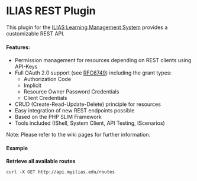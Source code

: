 ILIAS REST Plugin
=====================
This plugin for the [ILIAS Learning Management System](http://www.ilias.de) provides a customizable REST API. 

#### Features:
* Permission management for resources depending on REST clients using API-Keys
* Full OAuth 2.0 support (see [RFC6749](http://tools.ietf.org/html/rfc6749)) including the grant types:
    * Authorization Code
    * Implicit
    * Resource Owner Password Credentials
    * Client Credentials
* CRUD (Create-Read-Update-Delete) principle for resources
* Easy integration of new REST endpoints possible
* Based on the PHP SLIM Framework
* Tools included (IShell, System Client, API Testing, IScenarios)

Note: Please refer to the wiki pages for further information.

#### Example 
**Retrieve all available routes**

    curl -X GET http://api.myilias.edu/routes
    



